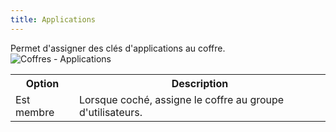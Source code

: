 ```yaml
---
title: Applications
---
```

Permet d'assigner des clés d'applications au coffre.  
![Coffres - Applications](/img/fr/server/ServerOp8071.png) 

<table>
	<tr>
		<th>
Option 
		</th>
		<th>
Description 
		</th>
	</tr>
	<tr>
		<td>
Est membre 
		</td>
		<td>
Lorsque coché, assigne le coffre au groupe d'utilisateurs. 
		</td>
	</tr>
</table>


